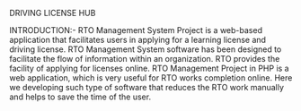 DRIVING LICENSE HUB

INTRODUCTION:-
RTO Management System Project is a web-based application that facilitates users in applying for a learning license and driving license. RTO Management System software has been designed to facilitate the flow of information within an organization. RTO provides the facility of applying for licenses online. RTO Management Project in PHP is a web application, which is very useful for RTO works completion online. Here we developing such type of software that reduces the RTO work manually and helps to save the time of the user.


